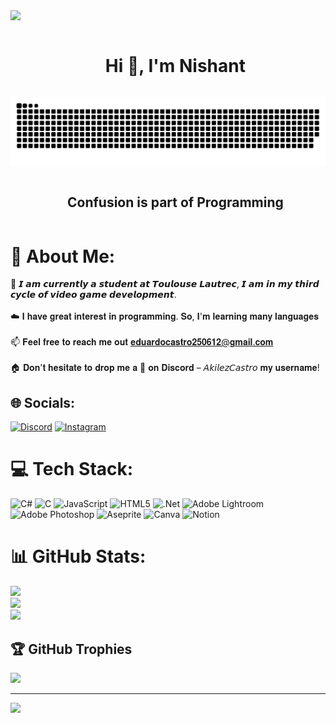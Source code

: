 <!--horizontal divider(gradiant)-->
<img src="https://user-images.githubusercontent.com/73097560/115834477-dbab4500-a447-11eb-908a-139a6edaec5c.gif">

<!--h1 without bottom border-->
<div id="user-content-toc">
  <ul align="center">
    <summary><h1 style="display: inline-block">Hi 👋, I'm Nishant</h1></summary>
  </ul>
</div>


<!--- snake -->
<div align="center">
  <img  src="https://github.com/1999AZZAR/1999AZZAR/blob/readme/resources/img/grid-snake.svg"
       alt="snake" /></a>
</div>


<!--h2 without bottom border-->
<div id="user-content-toc">
  <ul align="center">
    <summary><h2 style="display: inline-block">Confusion is part of Programming</h2></summary>
  </ul>
</div>

# 💫 About Me:
🔭 𝙄 𝙖𝙢 𝙘𝙪𝙧𝙧𝙚𝙣𝙩𝙡𝙮 𝙖 𝙨𝙩𝙪𝙙𝙚𝙣𝙩 𝙖𝙩 𝙏𝙤𝙪𝙡𝙤𝙪𝙨𝙚 𝙇𝙖𝙪𝙩𝙧𝙚𝙘, 𝙄 𝙖𝙢 𝙞𝙣 𝙢𝙮 𝙩𝙝𝙞𝙧𝙙 𝙘𝙮𝙘𝙡𝙚 𝙤𝙛 𝙫𝙞𝙙𝙚𝙤 𝙜𝙖𝙢𝙚 𝙙𝙚𝙫𝙚𝙡𝙤𝙥𝙢𝙚𝙣𝙩.<br><br>☁️ 𝐈 𝐡𝐚𝐯𝐞 𝐠𝐫𝐞𝐚𝐭 𝐢𝐧𝐭𝐞𝐫𝐞𝐬𝐭 𝐢𝐧 𝐩𝐫𝐨𝐠𝐫𝐚𝐦𝐦𝐢𝐧𝐠. 𝐒𝐨, 𝐈'𝐦 𝐥𝐞𝐚𝐫𝐧𝐢𝐧𝐠 𝐦𝐚𝐧𝐲 𝐥𝐚𝐧𝐠𝐮𝐚𝐠𝐞𝐬<br><br>📫 𝐅𝐞𝐞𝐥 𝐟𝐫𝐞𝐞 𝐭𝐨 𝐫𝐞𝐚𝐜𝐡 𝐦𝐞 𝐨𝐮𝐭 𝐞𝐝𝐮𝐚𝐫𝐝𝐨𝐜𝐚𝐬𝐭𝐫𝐨𝟐𝟓𝟎𝟔𝟏𝟐@𝐠𝐦𝐚𝐢𝐥.𝐜𝐨𝐦<br><br>🏠 𝐃𝐨𝐧'𝐭 𝐡𝐞𝐬𝐢𝐭𝐚𝐭𝐞 𝐭𝐨 𝐝𝐫𝐨𝐩 𝐦𝐞 𝐚 👋 𝐨𝐧 𝐃𝐢𝐬𝐜𝐨𝐫𝐝 – 𝘈𝘬𝘪𝘭𝘦𝘻𝘊𝘢𝘴𝘵𝘳𝘰 𝐦𝐲 𝐮𝐬𝐞𝐫𝐧𝐚𝐦𝐞!


## 🌐 Socials:
[![Discord](https://img.shields.io/badge/Discord-%237289DA.svg?logo=discord&logoColor=white)](https://discord.gg/750843861835841607) [![Instagram](https://img.shields.io/badge/Instagram-%23E4405F.svg?logo=Instagram&logoColor=white)](https://instagram.com/eduardojesusjair) 

# 💻 Tech Stack:
![C#](https://img.shields.io/badge/c%23-%23239120.svg?style=plastic&logo=csharp&logoColor=white) ![C](https://img.shields.io/badge/c-%2300599C.svg?style=plastic&logo=c&logoColor=white) ![JavaScript](https://img.shields.io/badge/javascript-%23323330.svg?style=plastic&logo=javascript&logoColor=%23F7DF1E) ![HTML5](https://img.shields.io/badge/html5-%23E34F26.svg?style=plastic&logo=html5&logoColor=white) ![.Net](https://img.shields.io/badge/.NET-5C2D91?style=plastic&logo=.net&logoColor=white) ![Adobe Lightroom](https://img.shields.io/badge/Adobe%20Lightroom-31A8FF.svg?style=plastic&logo=Adobe%20Lightroom&logoColor=white) ![Adobe Photoshop](https://img.shields.io/badge/adobe%20photoshop-%2331A8FF.svg?style=plastic&logo=adobe%20photoshop&logoColor=white) ![Aseprite](https://img.shields.io/badge/Aseprite-FFFFFF?style=plastic&logo=Aseprite&logoColor=#7D929E) ![Canva](https://img.shields.io/badge/Canva-%2300C4CC.svg?style=plastic&logo=Canva&logoColor=white) ![Notion](https://img.shields.io/badge/Notion-%23000000.svg?style=plastic&logo=notion&logoColor=white)

# 📊 GitHub Stats:
![](https://github-readme-stats.vercel.app/api?username=Eduardo2506&theme=dark&hide_border=false&include_all_commits=true&count_private=true)<br/>
![](https://github-readme-streak-stats.herokuapp.com/?user=Eduardo2506&theme=dark&hide_border=false)<br/>
![](https://github-readme-stats.vercel.app/api/top-langs/?username=Eduardo2506&theme=dark&hide_border=false&include_all_commits=true&count_private=true&layout=compact)

## 🏆 GitHub Trophies
![](https://github-profile-trophy.vercel.app/?username=Eduardo2506&theme=radical&no-frame=false&no-bg=true&margin-w=4)

---
[![](https://visitcount.itsvg.in/api?id=Eduardo2506&icon=0&color=0)](https://visitcount.itsvg.in)

<!-- Proudly created with GPRM ( https://gprm.itsvg.in ) -->
